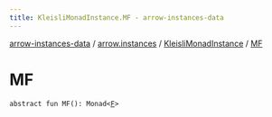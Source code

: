 ```yaml
---
title: KleisliMonadInstance.MF - arrow-instances-data
---
```


[arrow-instances-data](../../index.html) / [arrow.instances](../index.html) / [KleisliMonadInstance](index.html) / [MF](./-m-f.html)

# MF

`abstract fun MF(): Monad<`[`F`](index.html#F)`>`